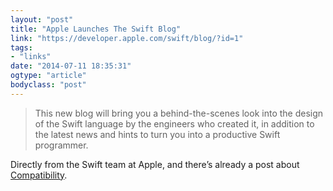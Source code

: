 ```yaml
---
layout: "post"
title: "Apple Launches The Swift Blog"
link: "https://developer.apple.com/swift/blog/?id=1"
tags: 
- "links"
date: "2014-07-11 18:35:31"
ogtype: "article"
bodyclass: "post"
---
```


> This new blog will bring you a behind-the-scenes look into the design of the Swift language by the engineers who created it, in addition to the latest news and hints to turn you into a productive Swift programmer.

Directly from the Swift team at Apple, and there’s already a post about [Compatibility](https://developer.apple.com/swift/blog/?id=2).